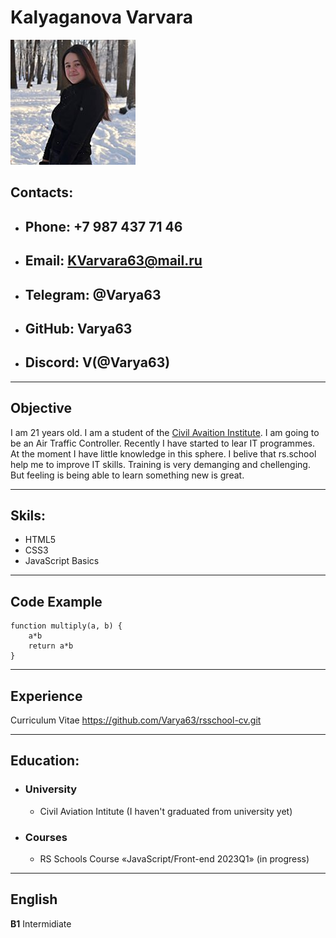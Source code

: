 # **Kalyaganova Varvara**
![Фотография](/photo.jpg "Фотография")
## **Contacts**:
- ## **Phone**: +7 987 437 71 46
- ## **Email**: <KVarvara63@mail.ru>
- ## **Telegram**: @Varya63
- ## **GitHub**: Varya63
- ## **Discord**: V(@Varya63)
***
## **Objective**  
I am 21 years old. I am a student of the [Civil Avaition Institute](https://uvauga.ru/). I am going to be an Air Traffic Controller. Recently I have started to lear IT programmes. At the moment I have little knowledge in this sphere. I belive that rs.school help me to improve IT skills. Training is very demanging and chellenging. But feeling is being able to learn something new is great.
***
## **Skils:**
 - HTML5
 - CSS3
 - JavaScript Basics
***
## **Code Example**
```
function multiply(a, b) {
    a*b
    return a*b
}
```
***
## **Experience**
Curriculum Vitae 
https://github.com/Varya63/rsschool-cv.git
***
## **Education:**
* ### University 
  * Civil Aviation Intitute (I haven't graduated from university yet)

* ### Courses
  * RS Schools Course «JavaScript/Front-end 2023Q1» (in progress)
***
## **English**
**B1** Intermidiate 

